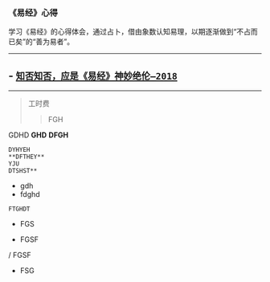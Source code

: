### 《易经》心得  

学习《易经》的心得体会，通过占卜，借由象数认知易理，以期逐渐做到“不占而已矣”的“善为易者”。

***

## - [`知否知否，应是《易经》神妙绝伦—2018`](https://github.com/wickedgoose/I-Ching-s-Experience/blob/master/Article/%E7%9F%A5%E5%90%A6%E7%9F%A5%E5%90%A6%EF%BC%8C%E5%BA%94%E6%98%AF%E3%80%8A%E6%98%93%E7%BB%8F%E3%80%8B%E7%A5%9E%E5%A6%99%E7%BB%9D%E4%BC%A6%E2%80%942018.md)

----
>工时费
>>FGH

  GDHD
 **GHD**
  **DFGH**  

    
    DYHYEH  
    **DFTHEY**
    YJU  
    DTSHST**  
 
 - gdh 
 - fdghd
 

`FTGHDT`

+ FGS

- FGSF

/ FGSF

* FSG 
